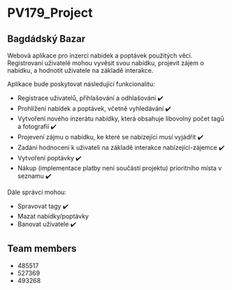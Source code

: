 # PV179_Project

## Bagdádský Bazar
Webová aplikace pro inzerci nabídek a poptávek použitých věcí. Registrovaní uživatelé mohou vyvěsit svou nabídku, projevit zájem o nabídku, a hodnotit uživatele na základě interakce.

Aplikace bude poskytovat následující funkcionalitu:
- Registrace uživatelů, přihlašování a odhlašování :heavy_check_mark:
- Prohlížení nabídek a poptávek, včetně vyhledávání :heavy_check_mark:
- Vytvoření nového inzerátu nabídky, která obsahuje libovolný počet tagů a fotografií :heavy_check_mark:
- Projevení zájmu o nabídku, ke které se nabízející musí vyjádřit :heavy_check_mark:
- Zadání hodnocení k uživateli na základě interakce nabízející-zájemce :heavy_check_mark:
- Vytvoření poptávky :heavy_check_mark:
- Nákup (implementace platby není součástí projektu) prioritního místa v seznamu :heavy_check_mark:

Dále správci mohou:
- Spravovat tagy :heavy_check_mark:
- Mazat nabídky/poptávky
- Banovat uživatele :heavy_check_mark:

## Team members
- 485517
- 527369
- 493268
